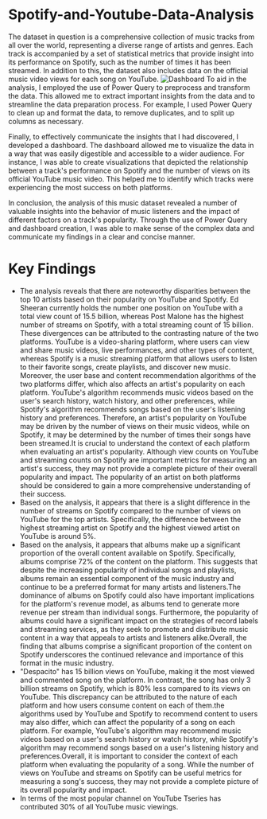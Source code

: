 # Spotify-and-Youtube-Data-Analysis
The dataset in question is a comprehensive collection of music tracks from all over the world, representing a diverse range of artists and genres. Each track is accompanied by a set of statistical metrics that provide insight into its performance on Spotify, such as the number of times it has been streamed. In addition to this, the dataset also includes data on the official music video views for each song on YouTube.
![Dashboard](https://user-images.githubusercontent.com/120264399/233827479-99e5e4bf-d692-46cf-9520-b0e372a0bab1.png)
To aid in the analysis, I employed the use of Power Query to preprocess and transform the data. This allowed me to extract important insights from the data and to streamline the data preparation process. For example, I used Power Query to clean up and format the data, to remove duplicates, and to split up columns as necessary.


Finally, to effectively communicate the insights that I had discovered, I developed a dashboard. The dashboard allowed me to visualize the data in a way that was easily digestible and accessible to a wider audience. For instance, I was able to create visualizations that depicted the relationship between a track's performance on Spotify and the number of views on its official YouTube music video. This helped me to identify which tracks were experiencing the most success on both platforms.

In conclusion, the analysis of this music dataset revealed a number of valuable insights into the behavior of music listeners and the impact of different factors on a track's popularity. Through the use of Power Query and dashboard creation, I was able to make sense of the complex data and communicate my findings in a clear and concise manner.

# Key Findings
* The analysis reveals that there are noteworthy disparities between the top 10 artists based on their popularity on YouTube and Spotify. Ed Sheeran currently holds the number one position on YouTube with a total view count of 15.5 billion, whereas Post Malone has the highest number of streams on Spotify, with a total streaming count of 15 billion. These divergences can be attributed to the contrasting nature of the two platforms. YouTube is a video-sharing platform, where users can view and share music videos, live performances, and other types of content, whereas Spotify is a music streaming platform that allows users to listen to their favorite songs, create playlists, and discover new music. Moreover, the user base and content recommendation algorithms of the two platforms differ, which also affects an artist's popularity on each platform. YouTube's algorithm recommends music videos based on the user's search history, watch history, and other preferences, while Spotify's algorithm recommends songs based on the user's listening history and preferences. Therefore, an artist's popularity on YouTube may be driven by the number of views on their music videos, while on Spotify, it may be determined by the number of times their songs have been streamed.It is crucial to understand the context of each platform when evaluating an artist's popularity. Although view counts on YouTube and streaming counts on Spotify are important metrics for measuring an artist's success, they may not provide a complete picture of their overall popularity and impact. The popularity of an artist on both platforms should be considered to gain a more comprehensive understanding of their success.
* Based on the analysis, it appears that there is a slight difference in the number of streams on Spotify compared to the number of views on YouTube for the top artists. Specifically, the difference between the highest streaming artist on Spotify and the highest viewed artist on YouTube is around 5%. 
* Based on the analysis, it appears that albums make up a significant proportion of the overall content available on Spotify. Specifically, albums comprise 72% of the content on the platform. This suggests that despite the increasing popularity of individual songs and playlists, albums remain an essential component of the music industry and continue to be a preferred format for many artists and listeners.The dominance of albums on Spotify could also have important implications for the platform's revenue model, as albums tend to generate more revenue per stream than individual songs. Furthermore, the popularity of albums could have a significant impact on the strategies of record labels and streaming services, as they seek to promote and distribute music content in a way that appeals to artists and listeners alike.Overall, the finding that albums comprise a significant proportion of the content on Spotify underscores the continued relevance and importance of this format in the music industry.
* "Despacito" has 15 billion views on YouTube, making it the most viewed and commented song on the platform. In contrast, the song has only 3 billion streams on Spotify, which is 80% less compared to its views on YouTube. This discrepancy can be attributed to the nature of each platform and how users consume content on each of them.the algorithms used by YouTube and Spotify to recommend content to users may also differ, which can affect the popularity of a song on each platform. For example, YouTube's algorithm may recommend music videos based on a user's search history or watch history, while Spotify's algorithm may recommend songs based on a user's listening history and preferences.Overall, it is important to consider the context of each platform when evaluating the popularity of a song. While the number of views on YouTube and streams on Spotify can be useful metrics for measuring a song's success, they may not provide a complete picture of its overall popularity and impact.
* In terms of the most popular channel on YouTube  Tseries has contributed 30% of all YouTube music viewings.






